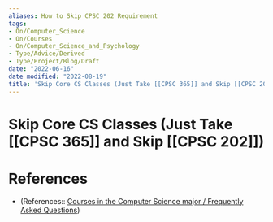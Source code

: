 ```yaml
---
aliases: How to Skip CPSC 202 Requirement
tags:
- On/Computer_Science
- On/Courses
- On/Computer_Science_and_Psychology
- Type/Advice/Derived 
- Type/Project/Blog/Draft 
date: "2022-06-16"
date modified: "2022-08-19"
title: 'Skip Core CS Classes (Just Take [[CPSC 365]] and Skip [[CPSC 202]])'
---
```


# Skip Core CS Classes (Just Take [[CPSC 365]] and Skip [[CPSC 202]])

# References
- (References:: [Courses in the Computer Science major / Frequently Asked Questions](https://dus.cs.yale.edu/major-course-faq.html))
